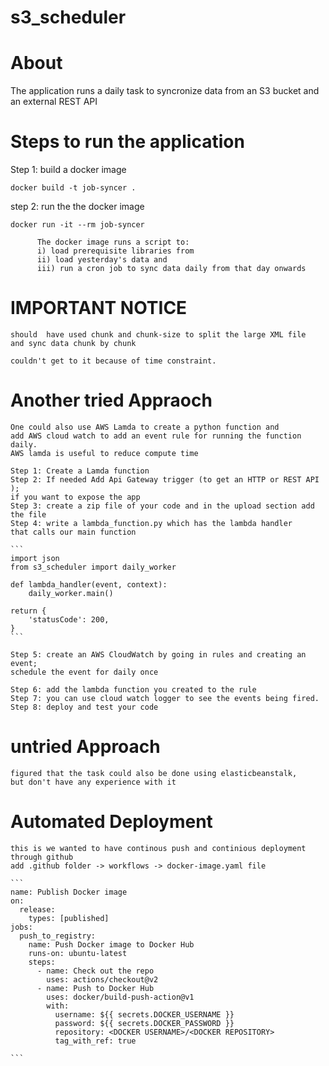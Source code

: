 # s3_scheduler
# About
  The application runs a daily task to syncronize data from an S3 bucket 
  and an external REST API

# Steps to run the application
  Step 1: build a docker image 
  
  ```docker build -t job-syncer .```
  
  step 2: run the the docker image
  
  ```docker run -it --rm job-syncer```
  
          The docker image runs a script to: 
          i) load prerequisite libraries from 
          ii) load yesterday's data and 
          iii) run a cron job to sync data daily from that day onwards

# IMPORTANT NOTICE
    should  have used chunk and chunk-size to split the large XML file
    and sync data chunk by chunk
     
    couldn't get to it because of time constraint.
    
# Another tried Appraoch
    One could also use AWS Lamda to create a python function and 
    add AWS cloud watch to add an event rule for running the function daily. 
    AWS lamda is useful to reduce compute time
    
    Step 1: Create a Lamda function
    Step 2: If needed Add Api Gateway trigger (to get an HTTP or REST API ); 
    if you want to expose the app
    Step 3: create a zip file of your code and in the upload section add the file
    Step 4: write a lambda_function.py which has the lambda handler
    that calls our main function 
    
    ```
    import json
    from s3_scheduler import daily_worker
    
    def lambda_handler(event, context):
        daily_worker.main()
        
    return {
        'statusCode': 200,
    }
    ``` 
    
    Step 5: create an AWS CloudWatch by going in rules and creating an event;
    schedule the event for daily once
    
    Step 6: add the lambda function you created to the rule 
    Step 7: you can use cloud watch logger to see the events being fired.
    Step 8: deploy and test your code

# untried Approach
    figured that the task could also be done using elasticbeanstalk, 
    but don't have any experience with it       

# Automated Deployment
    this is we wanted to have continous push and continious deployment through github
    add .github folder -> workflows -> docker-image.yaml file
    
    ```
    name: Publish Docker image
    on:
      release:
        types: [published]
    jobs:
      push_to_registry:
        name: Push Docker image to Docker Hub
        runs-on: ubuntu-latest
        steps:
          - name: Check out the repo
            uses: actions/checkout@v2
          - name: Push to Docker Hub
            uses: docker/build-push-action@v1
            with:
              username: ${{ secrets.DOCKER_USERNAME }}
              password: ${{ secrets.DOCKER_PASSWORD }}
              repository: <DOCKER USERNAME>/<DOCKER REPOSITORY>
              tag_with_ref: true

    ```
                
